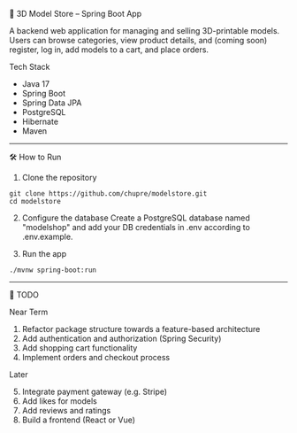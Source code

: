 🧱 3D Model Store – Spring Boot App

A backend web application for managing and selling 3D-printable models. Users can browse categories, view product details, and (coming soon) register, log in, add models to a cart, and place orders.

Tech Stack
- Java 17
- Spring Boot
- Spring Data JPA
- PostgreSQL
- Hibernate
- Maven

---

🛠 How to Run

1. Clone the repository

```
git clone https://github.com/chupre/modelstore.git
cd modelstore
```
2. Configure the database
Create a PostgreSQL database named "modelshop" and add your DB credentials in .env according to .env.example.

3. Run the app
```
./mvnw spring-boot:run
```
---

📝 TODO

Near Term

1. Refactor package structure towards a feature-based architecture
2. Add authentication and authorization (Spring Security)
3. Add shopping cart functionality
4. Implement orders and checkout process

Later

5. Integrate payment gateway (e.g. Stripe)
6. Add likes for models
7. Add reviews and ratings
8. Build a frontend (React or Vue)
